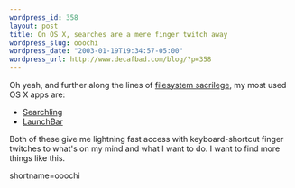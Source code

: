 ```yaml
--- 
wordpress_id: 358
layout: post
title: On OS X, searches are a mere finger twitch away
wordpress_slug: ooochi
wordpress_date: "2003-01-19T19:34:57-05:00"
wordpress_url: http://www.decafbad.com/blog/?p=358
---
```

<p>Oh yeah, and further along the lines of <a href="http://www.decafbad.com/news_archives/000387.phtml" target="_top">filesystem sacrilege</a>, my most used OS X apps are:<br />
<ul>
<li> <a href="http://web.ics.purdue.edu/~mthole/searchling/" target="_top">Searchling</a><br />
</li>
<li> <a href="http://www.obdev.at/products/launchbar/" target="_top">LaunchBar</a><br />
</li>
</ul>
Both of these give me lightning fast access with keyboard-shortcut finger twitches to what's on my mind and what I want to do.  I want to find more things like this.</p>
<!--more-->
shortname=ooochi

